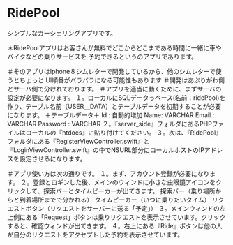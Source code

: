# RidePool
シンプルなカーシェリングアプリです。

＊RidePoolアプリはお客さんが無料でどこからどこまである時間に一緒に車やバイクなどの乗りサービスを
予約できるというのアプリであります。

＃そのアプリはIphone８シムレターで開発しているから、他のシムレターで使うとちょっと
UI順番がバラバラになる可能性もあります
＃開発はあぷりがわ側とサーバ側で分けれております。
＃アプリを適当に動くために、まずサーバの設定が必要になります。
	１。ローカルにSQLデータっベース(名前：ridePool)を作り、テーブル名前（USER＿DATA）とテーブルデータを初期することが必要になります。
			＋テーブルデータ＋
				Id : 自動的増加
				Name: VARCHAR
				Email : VARCHAR
				Password : VARCHAR
	２。『server_side』フォルダにあるPHPファイルはローカルの『htdocs』に貼り付けてください。
	３。次は、『RidePool』フォルダにある『RegisterViewController.swift』と『LoginViewController.swift』の中でNSURL部分にローカルホストのIPアドレスを設定させるになります。

＃アプリ使い方は次の通りです。
	１。まず、アカウント登録が必要になります。
	２。登録とロギンした後、メインのウィンドに小さな虫眼鏡アイコンをクリックして、探索バーとタイムピーカーが出てきます。
		探索バー（乗り場所からと到着場所までで分かれる）
		タイムピーカー（いつに乗りたいタイム）
		リクエストボタン（リクエストをサーバーに送る「予定」）
	３。メインウィンドの左上側にある「Request」ボタンは乗りリクエストを表示させています。クリックすると、確認ウィンドが出てきます。
	４。右上にある『Ride』ボタンは他の人が自分のリクエストをアクセプトした予約を表示させています。
